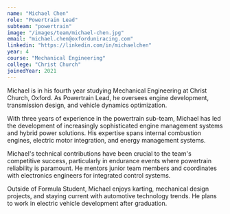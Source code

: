 ```yaml
---
name: "Michael Chen"
role: "Powertrain Lead"
subteam: "powertrain"
image: "/images/team/michael-chen.jpg"
email: "michael.chen@oxforduniracing.com"
linkedin: "https://linkedin.com/in/michaelchen"
year: 4
course: "Mechanical Engineering"
college: "Christ Church"
joinedYear: 2021
---
```


Michael is in his fourth year studying Mechanical Engineering at Christ Church, Oxford. As Powertrain Lead, he oversees engine development, transmission design, and vehicle dynamics optimization.

With three years of experience in the powertrain sub-team, Michael has led the development of increasingly sophisticated engine management systems and hybrid power solutions. His expertise spans internal combustion engines, electric motor integration, and energy management systems.

Michael's technical contributions have been crucial to the team's competitive success, particularly in endurance events where powertrain reliability is paramount. He mentors junior team members and coordinates with electronics engineers for integrated control systems.

Outside of Formula Student, Michael enjoys karting, mechanical design projects, and staying current with automotive technology trends. He plans to work in electric vehicle development after graduation.
